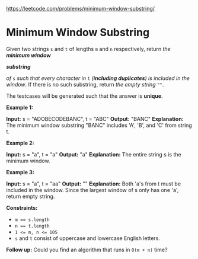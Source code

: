 https://leetcode.com/problems/minimum-window-substring/ 
 # Minimum Window Substring 

  Given two strings `s` and `t` of lengths `m` and `n` respectively, return _the **minimum window**_

**_substring_**

_of_ `s` _such that every character in_ `t` _(**including duplicates**) is included in the window_. If there is no such substring, return _the empty string_ `""`.

The testcases will be generated such that the answer is **unique**.

**Example 1:**

**Input:** s = "ADOBECODEBANC", t = "ABC"
**Output:** "BANC"
**Explanation:** The minimum window substring "BANC" includes 'A', 'B', and 'C' from string t.

**Example 2:**

**Input:** s = "a", t = "a"
**Output:** "a"
**Explanation:** The entire string s is the minimum window.

**Example 3:**

**Input:** s = "a", t = "aa"
**Output:** ""
**Explanation:** Both 'a's from t must be included in the window.
Since the largest window of s only has one 'a', return empty string.

**Constraints:**

*   `m == s.length`
*   `n == t.length`
*   `1 <= m, n <= 105`
*   `s` and `t` consist of uppercase and lowercase English letters.

**Follow up:** Could you find an algorithm that runs in `O(m + n)` time?